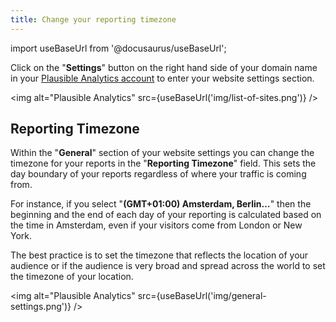 ```yaml
---
title: Change your reporting timezone
---
```


import useBaseUrl from '@docusaurus/useBaseUrl';

Click on the "**Settings**" button on the right hand side of your domain name in your [Plausible Analytics account](https://plausible.io/sites) to enter your website settings section.

<img alt="Plausible Analytics" src={useBaseUrl('img/list-of-sites.png')} />

## Reporting Timezone

Within the "**General**" section of your website settings you can change the timezone for your reports in the "**Reporting Timezone**" field. This sets the day boundary of your reports regardless of where your traffic is coming from. 

For instance, if you select "**(GMT+01:00) Amsterdam, Berlin…**" then the beginning and the end of each day of your reporting is calculated based on the time in Amsterdam, even if your visitors come from London or New York. 

The best practice is to set the timezone that reflects the location of your audience or if the audience is very broad and spread across the world to set the timezone of your location.

<img alt="Plausible Analytics" src={useBaseUrl('img/general-settings.png')} />
